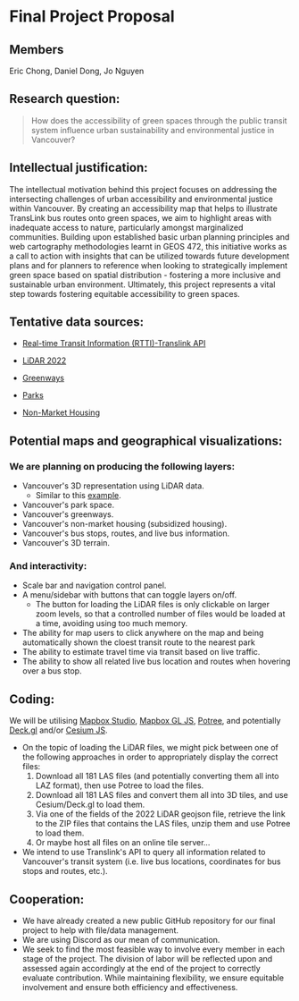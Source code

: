 # Final Project Proposal

## Members

Eric Chong, Daniel Dong, Jo Nguyen

## Research question:  

> How does the accessibility of green spaces through the public transit system influence urban sustainability and environmental justice in Vancouver? 

## Intellectual justification:  

The intellectual motivation behind this project focuses on addressing the intersecting challenges of urban accessibility and environmental justice within Vancouver. By creating an accessibility map that helps to illustrate TransLink bus routes onto green spaces, we aim to highlight areas with inadequate access to nature, particularly amongst marginalized communities. Building upon established basic urban planning principles and web cartography methodologies learnt in GEOS 472, this initiative works as a call to action with insights that can be utilized towards future development plans and for planners to reference when looking to strategically implement green space based on spatial distribution - fostering a more inclusive and sustainable urban environment. Ultimately, this project represents a vital step towards fostering equitable accessibility to green spaces.

## Tentative data sources:  

- [Real-time Transit Information (RTTI)-Translink API](https://www.translink.ca/about-us/doing-business-with-translink/app-developer-resources/rtti)

- [LiDAR 2022](https://opendata.vancouver.ca/explore/dataset/lidar-2022/information/)

- [Greenways](https://opendata.vancouver.ca/explore/dataset/greenways/information/?location=14,49.25169,-123.13447)

- [Parks](https://opendata.vancouver.ca/explore/dataset/parks-polygon-representation/map/?location=13,49.2524,-123.11717)

- [Non-Market Housing](https://opendata.vancouver.ca/explore/dataset/non-market-housing/map/?location=14,49.25613,-123.11747)

## Potential maps and geographical visualizations:  

### We are planning on producing the following layers:

-  Vancouver's 3D representation using LiDAR data.
	- Similar to this [example](https://github.com/potree/potree).
-  Vancouver's park space.
-  Vancouver's greenways.
-  Vancouver's non-market housing (subsidized housing).
-  Vancouver's bus stops, routes, and live bus information.
-  Vancouver's 3D terrain. 

### And interactivity: 

- Scale bar and navigation control panel.
- A menu/sidebar with buttons that can toggle layers on/off.
	- The button for loading the LiDAR files is only clickable on larger zoom levels, so that a controlled number of files would be loaded at a time, avoiding using too much memory. 
- The ability for map users to click anywhere on the map and being automatically shown the cloest transit route to the nearest park 
- The ability to estimate travel time via transit based on live traffic.
- The ability to show all related live bus location and routes when hovering over a bus stop.

## Coding:  

We will be utilising [Mapbox Studio](https://www.mapbox.com/mapbox-studio), [Mapbox GL JS](https://docs.mapbox.com/mapbox-gl-js/guides/), [Potree](https://github.com/potree/potree), and potentially [Deck.gl](https://deck.gl/) and/or [Cesium JS](https://cesium.com/platform/cesiumjs/).

- On the topic of loading the LiDAR files, we might pick between one of the following approaches in order to appropriately display the correct files:
	1. Download all 181 LAS files (and potentially converting them all into LAZ format), then use Potree to load the files. 
	2. Download all 181 LAS files and convert them all into 3D tiles, and use Cesium/Deck.gl to load them.
	3. Via one of the fields of the 2022 LiDAR geojson file, retrieve the link to the ZIP files that contains the LAS files, unzip them and use Potree to load them. 
	4. Or maybe host all files on an online tile server...
- We intend to use Translink's API to query all information related to Vancouver's transit system (i.e. live bus locations, coordinates for bus stops and routes, etc.). 

## Cooperation: 
- We have already created a new public GitHub repository for our final project to help with file/data management. 
- We are using Discord as our mean of communication.
- We seek to find the most feasible way to involve every member in each stage of the project. The division of labor will be reflected upon and assessed again accordingly at the end of the project to correctly evaluate contribution. While maintaining flexibility, we ensure equitable involvement and ensure both efficiency and effectiveness.
